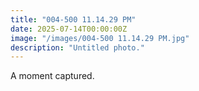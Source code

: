 ```yaml
---
title: "004-500 11.14.29 PM"
date: 2025-07-14T00:00:00Z
image: "/images/004-500 11.14.29 PM.jpg"
description: "Untitled photo."
---
```


A moment captured.
